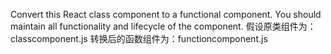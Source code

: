 Convert this React class component to a functional component. You should maintain all functionality and lifecycle of the component. 
假设原类组件为：classcomponent.js
转换后的函数组件为：functioncomponent.js
